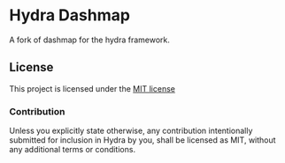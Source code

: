 # Hydra Dashmap

A fork of dashmap for the hydra framework.

## License
This project is licensed under the [MIT license](https://github.com/dtzxporter/hydra/blob/main/LICENSE)

### Contribution
Unless you explicitly state otherwise, any contribution intentionally submitted for inclusion in Hydra by you, shall be licensed as MIT, without any additional terms or conditions.